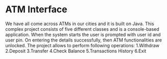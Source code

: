 # ATM Interface
We have all come across ATMs in our cities and it is built on Java. This complex project consists of five different classes and is a console-based application. When the system starts the user is prompted with user id and user pin. On entering the details successfully, then ATM functionalities are unlocked. The project allows to perform following operations:
1.Withdraw
2.Deposit
3.Transfer
4.Check Balance
5.Transactions History
6.Exit

